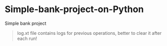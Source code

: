 # Simple-bank-project-on-Python
Simple bank project
>log.xt file contains logs for previous operations, better to clear it after each run!
